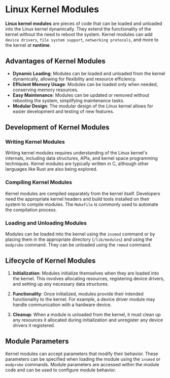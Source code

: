 # Linux Kernel Modules


**Linux kernel modules** are pieces of code that can be loaded and unloaded into the Linux kernel dynamically. They extend the functionality of the kernel without the need to reboot the system. Kernel modules can add `device drivers`, `file system support`, `networking protocols`, and more to the kernel at **runtime**.

## Advantages of Kernel Modules

- **Dynamic Loading**: Modules can be loaded and unloaded from the kernel dynamically, allowing for flexibility and resource efficiency.
- **Efficient Memory Usage**: Modules can be loaded only when needed, conserving memory resources.
- **Easy Maintenance**: Modules can be updated or removed without rebooting the system, simplifying maintenance tasks.
- **Modular Design**: The modular design of the Linux kernel allows for easier development and testing of new features.

## Development of Kernel Modules

### Writing Kernel Modules

Writing kernel modules requires understanding of the Linux kernel's internals, including data structures, APIs, and kernel space programming techniques. Kernel modules are typically written in C, although other languages like Rust are also being explored.

### Compiling Kernel Modules

Kernel modules are compiled separately from the kernel itself. Developers need the appropriate kernel headers and build tools installed on their system to compile modules. The `Makefile` is commonly used to automate the compilation process.

### Loading and Unloading Modules

Modules can be loaded into the kernel using the `insmod` command or by placing them in the appropriate directory (`/lib/modules`) and using the `modprobe` command. They can be unloaded using the `rmmod` command.

## Lifecycle of Kernel Modules

1. **Initialization**: Modules initialize themselves when they are loaded into the kernel. This involves allocating resources, registering device drivers, and setting up any necessary data structures.

2. **Functionality**: Once initialized, modules provide their intended functionality to the kernel. For example, a device driver module may handle communication with a hardware device.

3. **Cleanup**: When a module is unloaded from the kernel, it must clean up any resources it allocated during initialization and unregister any device drivers it registered.

## Module Parameters

Kernel modules can accept parameters that modify their behavior. These parameters can be specified when loading the module using the `insmod` or `modprobe` commands. Module parameters are accessed within the module code and can be used to configure module behavior.






